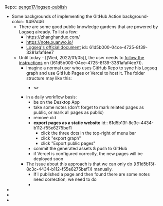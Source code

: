 Repo:: [pengx17/logseq-publish](https://github.com/pengx17/logseq-publish)

- Some backgrounds of implementing the GitHub Action
  background-color:: #497d46
	- There are some good public knowledge gardens that are powered by Logseq already. To list a few:
		- https://zhanghanduo.com/
		- https://note.xuanwo.io/
		- [Logseq's official document](https://logseq.github.io/)
		  id:: 61d5b000-04ce-4725-8f39-3381afaf4ee7
	- Until today - [[Wed, 2022/01/05]], the user needs to [follow the instructions](https://docs.logseq.com/#/page/Publishing%20(Desktop%20App%20Only)) on ((61d5b000-04ce-4725-8f39-3381afaf4ee7)).
		- Imagine a normal user who uses GitHub Repo to sync his Logseq graph and use GitHub Pages or Vercel to host it. The folder structure may like this:
			- <pre><>
		- in a daily workflow basis:
			- be on the Desktop App
			- take some notes (don't forget to mark related pages as public, or mark all pages as public)
			- remove old
			- **export pages as a static website**
			  id:: 61d5b13f-8c3c-4434-b112-f55e6275bef1
				- click the three dots in the top-right of menu bar
				- click "export graph"
				- click "Export public pages"
			- commit the generated assets & push to GitHub
			- if Vercel is configured correctly, the new pages will be deployed soon
		- The issue about this approach is that we can only do ((61d5b13f-8c3c-4434-b112-f55e6275bef1)) manually.
			- If I published a page and then found there are some notes need correction, we need to do
			-
-
-
-